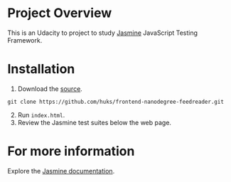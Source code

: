 # Project Overview

This is an Udacity to project to study [Jasmine](http://jasmine.github.io/) JavaScript Testing Framework.

# Installation
1. Download the [source](https://github.com/huks/frontend-nanodegree-feedreader.git).
```
git clone https://github.com/huks/frontend-nanodegree-feedreader.git
```
2. Run `index.html`.
3. Review the Jasmine test suites below the web page.

# For more information
Explore the [Jasmine documentation](http://jasmine.github.io).